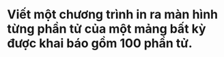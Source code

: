 # Viết một chương trình in ra màn hình từng phần tử của một mảng bất kỳ được khai báo gồm 100 phần tử.